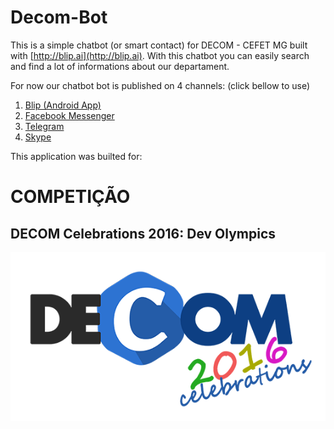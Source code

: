 # Decom-Bot

This is a simple chatbot (or smart contact) for DECOM - CEFET MG built with [http://blip.ai](http://blip.ai).
With this chatbot you can easily search and find a lot of informations about our departament.

For now our chatbot bot is published on 4 channels:
(click bellow to use)

1. [Blip (Android App)]()
2. [Facebook Messenger]()
3. [Telegram]()
4. [Skype]()

This application was builted for:

# COMPETIÇÃO 
## DECOM Celebrations 2016: Dev Olympics

![](images/logo-decom-celebrations.png)

